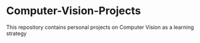 # Computer-Vision-Projects
This repository contains personal projects on Computer Vision as a learning strategy
